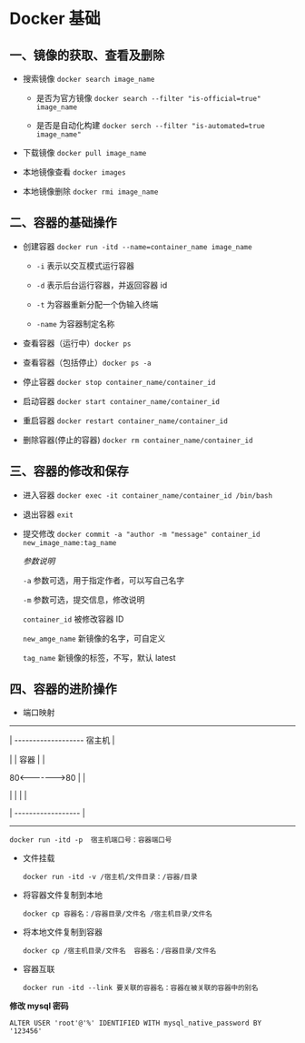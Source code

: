 # Docker 基础

## 一、镜像的获取、查看及删除

- 搜索镜像 `docker search image_name`

  - 是否为官方镜像 `docker search --filter "is-official=true" image_name`

  - 是否是自动化构建 `docker serch --filter "is-automated=true image_name"`

- 下载镜像 `docker pull image_name`

- 本地镜像查看 `docker images`

- 本地镜像删除 `docker rmi image_name`

## 二、容器的基础操作

- 创建容器 `docker run -itd --name=container_name image_name`

  - `-i` 表示以交互模式运行容器

  - `-d` 表示后台运行容器，并返回容器 id

  - `-t` 为容器重新分配一个伪输入终端

  - `-name` 为容器制定名称

- 查看容器（运行中）`docker ps `

- 查看容器（包括停止）`docker ps -a`

- 停止容器 `docker stop container_name/container_id`

- 启动容器 `docker start container_name/container_id`

- 重启容器 `docker restart container_name/container_id`

- 删除容器(停止的容器) `docker rm container_name/container_id`

## 三、容器的修改和保存

- 进入容器 `docker exec -it container_name/container_id /bin/bash`

- 退出容器 `exit`

- 提交修改 `docker commit -a "author -m "message" container_id new_image_name:tag_name`

  _参数说明_

  `-a` 参数可选，用于指定作者，可以写自己名字

  `-m` 参数可选，提交信息，修改说明

  `container_id` 被修改容器 ID

  `new_amge_name` 新镜像的名字，可自定义

  `tag_name` 新镜像的标签，不写，默认 latest

## 四、容器的进阶操作

- 端口映射

---

| ------------------- 宿主机 |

| | 容器 | |

80<------->80 | |

| | | |

| ------------------ |

---

`docker run -itd -p  宿主机端口号：容器端口号`

- 文件挂载

  `docker run -itd -v /宿主机/文件目录：/容器/目录`

- 将容器文件复制到本地

  `docker cp 容器名：/容器目录/文件名 /宿主机目录/文件名 `

- 将本地文件复制到容器

  `docker cp /宿主机目录/文件名  容器名：/容器目录/文件名`

- 容器互联

  `docker run -itd --link 要关联的容器名：容器在被关联的容器中的别名`

**修改 mysql 密码**

`ALTER USER 'root'@'%' IDENTIFIED WITH mysql_native_password BY '123456'`
